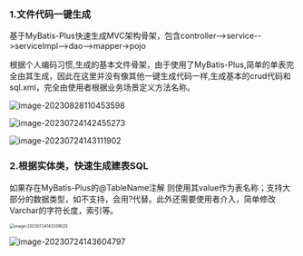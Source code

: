### 1.文件代码一键生成

基于MyBatis-Plus快速生成MVC架构骨架，包含controller-->service-->serviceImpl-->dao-->mapper->pojo

根据个人编码习惯,生成的基本文件骨架，由于使用了MyBatis-Plus,简单的单表完全由其生成，因此在这里并没有像其他一键生成代码一样,生成基本的crud代码和sql.xml，完全由使用者根据业务场景定义方法名称。

![image-20230828110453598](https://edu-guli-0418.oss-cn-beijing.aliyuncs.com/uPic/image-20230828110453598.png)

![image-20230724142455273](https://edu-guli-0418.oss-cn-beijing.aliyuncs.com/uPic/image-20230724142455273.png)

![image-20230724143111902](https://edu-guli-0418.oss-cn-beijing.aliyuncs.com/uPic/image-20230724143111902.png)



### 2.根据实体类，快速生成建表SQL

如果存在MyBatis-Plus的@TableName注解 则使用其value作为表名称；支持大部分的数据类型，如不支持，会用?代替。此外还需要使用者介入，简单修改Varchar的字符长度，索引等。

<img src="https://edu-guli-0418.oss-cn-beijing.aliyuncs.com/uPic/image-20230724143339025.png" alt="image-20230724143339025" style="zoom:50%;" />

![image-20230724143604797](https://edu-guli-0418.oss-cn-beijing.aliyuncs.com/uPic/image-20230724143604797.png)
